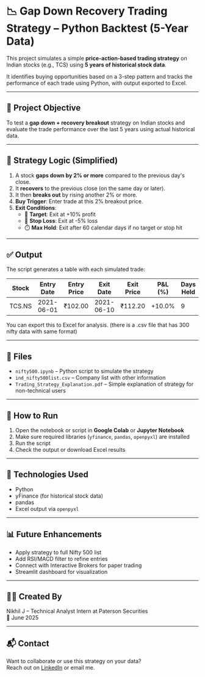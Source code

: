 # 📉 Gap Down Recovery Trading Strategy – Python Backtest (5-Year Data)

This project simulates a simple **price-action-based trading strategy** on Indian stocks (e.g., TCS) using **5 years of historical stock data**.

It identifies buying opportunities based on a 3-step pattern and tracks the performance of each trade using Python, with output exported to Excel.

---

## 📌 Project Objective

To test a **gap down + recovery breakout** strategy on Indian stocks and evaluate the trade performance over the last 5 years using actual historical data.

---

## 🧠 Strategy Logic (Simplified)

1. A stock **gaps down by 2% or more** compared to the previous day's close.
2. It **recovers** to the previous close (on the same day or later).
3. It then **breaks out** by rising another 2% or more.
4. **Buy Trigger**: Enter trade at this 2% breakout price.
5. **Exit Conditions**:
   - 🎯 **Target**: Exit at +10% profit
   - 🛑 **Stop Loss**: Exit at -5% loss
   - ⏱️ **Max Hold**: Exit after 60 calendar days if no target or stop hit

---

## ✅ Output

The script generates a table with each simulated trade:

| Stock   | Entry Date | Entry Price | Exit Date | Exit Price | P&L (%) | Days Held | Outcome     |
|---------|------------|-------------|-----------|------------|---------|-----------|-------------|
| TCS.NS  | 2021-06-01 | ₹102.00     | 2021-06-10| ₹112.20    | +10.0%  | 9         | Target Hit  |

You can export this to Excel for analysis. (there is a .csv file that has 300 nifty data with same format)

---

## 📁 Files

- `nifty500.ipynb` – Python script to simulate the strategy
- `ind_nifty500list.csv` – Company list with other information
- `Trading_Strategy_Explanation.pdf` – Simple explanation of strategy for non-technical users

---

## 🚀 How to Run

1. Open the notebook or script in **Google Colab** or **Jupyter Notebook**
2. Make sure required libraries (`yfinance`, `pandas`, `openpyxl`) are installed
3. Run the script
4. Check the output or download Excel results

---

## 🔧 Technologies Used

- Python
- yFinance (for historical stock data)
- pandas
- Excel output via `openpyxl`

---

## 📊 Future Enhancements

- Apply strategy to full Nifty 500 list
- Add RSI/MACD filter to refine entries
- Connect with Interactive Brokers for paper trading
- Streamlit dashboard for visualization

---

## 👨‍💻 Created By

Nikhil J – Technical Analyst Intern at Paterson Securities  
📅 June 2025

---

## 📬 Contact

Want to collaborate or use this strategy on your data?  
Reach out on [LinkedIn](https://linkedin.com/analystnikhil) or email me.

